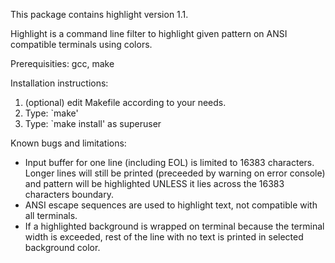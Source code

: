 This package contains highlight version 1.1.

Highlight is a command line filter to highlight given pattern 
on ANSI compatible terminals using colors.

Prerequisities:
  gcc, make

Installation instructions:

  1. (optional) edit Makefile according to your needs.
  2. Type: `make'
  3. Type: `make install' as superuser

Known bugs and limitations:
  * Input buffer for one line (including EOL) is limited to 16383 characters.
    Longer lines will still be printed (preceeded by warning on error console)
    and pattern will be highlighted UNLESS it lies across the 16383 characters boundary.
  * ANSI escape sequences are used to highlight text, not compatible with all terminals.
  * If a highlighted background is wrapped on terminal because the terminal width
    is exceeded, rest of the line with no text is printed in selected background color.
